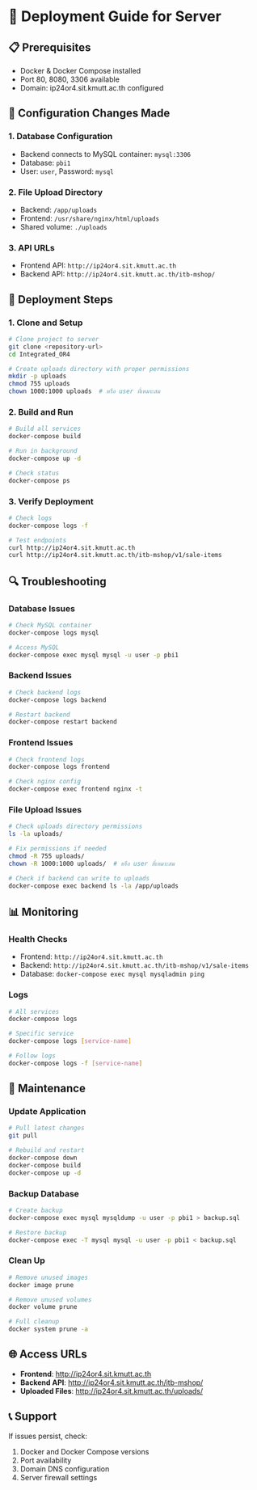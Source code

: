 # 🚀 Deployment Guide for Server

## 📋 Prerequisites
- Docker & Docker Compose installed
- Port 80, 8080, 3306 available
- Domain: ip24or4.sit.kmutt.ac.th configured

## 🔧 Configuration Changes Made

### 1. Database Configuration
- Backend connects to MySQL container: `mysql:3306`
- Database: `pbi1`
- User: `user`, Password: `mysql`

### 2. File Upload Directory
- Backend: `/app/uploads`
- Frontend: `/usr/share/nginx/html/uploads`
- Shared volume: `./uploads`

### 3. API URLs
- Frontend API: `http://ip24or4.sit.kmutt.ac.th`
- Backend API: `http://ip24or4.sit.kmutt.ac.th/itb-mshop/`

## 🐳 Deployment Steps

### 1. Clone and Setup
```bash
# Clone project to server
git clone <repository-url>
cd Integrated_OR4

# Create uploads directory with proper permissions
mkdir -p uploads
chmod 755 uploads
chown 1000:1000 uploads  # หรือ user ที่เหมาะสม
```

### 2. Build and Run
```bash
# Build all services
docker-compose build

# Run in background
docker-compose up -d

# Check status
docker-compose ps
```

### 3. Verify Deployment
```bash
# Check logs
docker-compose logs -f

# Test endpoints
curl http://ip24or4.sit.kmutt.ac.th
curl http://ip24or4.sit.kmutt.ac.th/itb-mshop/v1/sale-items
```

## 🔍 Troubleshooting

### Database Issues
```bash
# Check MySQL container
docker-compose logs mysql

# Access MySQL
docker-compose exec mysql mysql -u user -p pbi1
```

### Backend Issues
```bash
# Check backend logs
docker-compose logs backend

# Restart backend
docker-compose restart backend
```

### Frontend Issues
```bash
# Check frontend logs
docker-compose logs frontend

# Check nginx config
docker-compose exec frontend nginx -t
```

### File Upload Issues
```bash
# Check uploads directory permissions
ls -la uploads/

# Fix permissions if needed
chmod -R 755 uploads/
chown -R 1000:1000 uploads/  # หรือ user ที่เหมาะสม

# Check if backend can write to uploads
docker-compose exec backend ls -la /app/uploads
```

## 📊 Monitoring

### Health Checks
- Frontend: `http://ip24or4.sit.kmutt.ac.th`
- Backend: `http://ip24or4.sit.kmutt.ac.th/itb-mshop/v1/sale-items`
- Database: `docker-compose exec mysql mysqladmin ping`

### Logs
```bash
# All services
docker-compose logs

# Specific service
docker-compose logs [service-name]

# Follow logs
docker-compose logs -f [service-name]
```

## 🔄 Maintenance

### Update Application
```bash
# Pull latest changes
git pull

# Rebuild and restart
docker-compose down
docker-compose build
docker-compose up -d
```

### Backup Database
```bash
# Create backup
docker-compose exec mysql mysqldump -u user -p pbi1 > backup.sql

# Restore backup
docker-compose exec -T mysql mysql -u user -p pbi1 < backup.sql
```

### Clean Up
```bash
# Remove unused images
docker image prune

# Remove unused volumes
docker volume prune

# Full cleanup
docker system prune -a
```

## 🌐 Access URLs
- **Frontend**: http://ip24or4.sit.kmutt.ac.th
- **Backend API**: http://ip24or4.sit.kmutt.ac.th/itb-mshop/
- **Uploaded Files**: http://ip24or4.sit.kmutt.ac.th/uploads/

## 📞 Support
If issues persist, check:
1. Docker and Docker Compose versions
2. Port availability
3. Domain DNS configuration
4. Server firewall settings
